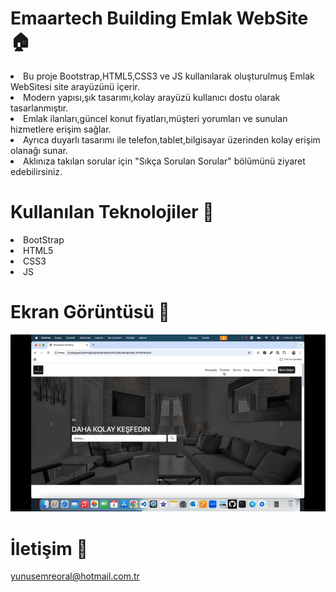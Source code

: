 # Emaartech Building Emlak WebSite 🏠

<li>Bu proje Bootstrap,HTML5,CSS3 ve JS kullanılarak oluşturulmuş Emlak WebSitesi site arayüzünü içerir.</li>
<li>Modern yapısı,şık tasarımı,kolay arayüzü kullanıcı dostu olarak tasarlanmıştır.</li>
<li>Emlak ilanları,güncel konut fiyatları,müşteri yorumları ve sunulan hizmetlere erişim sağlar.</li>
<li>Ayrıca duyarlı tasarımı ile telefon,tablet,bilgisayar üzerinden kolay erişim olanağı sunar.</li>
<li>Aklınıza takılan sorular için "Sıkça Sorulan Sorular" bölümünü ziyaret edebilirsiniz.</li>

# Kullanılan Teknolojiler 🎨

<li>BootStrap</li>
<li>HTML5</li>
<li>CSS3</li>
<li>JS</li>

# Ekran Görüntüsü 🎥

<img src="emaartech building.gif" width="auto"> 

# İletişim 📩
yunusemreoral@hotmail.com.tr
